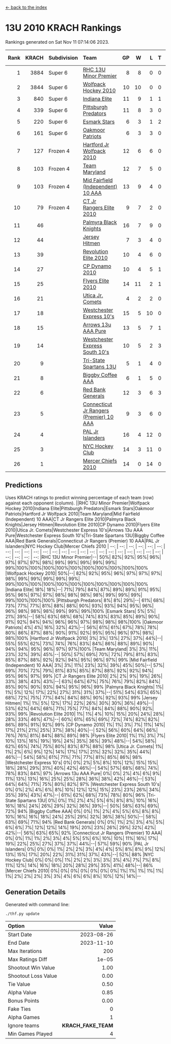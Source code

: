 [<- back to the index](readme.md)
# 13U 2010 KRACH Rankings
Rankings generated on Sat Nov 11 07:14:06 2023.

Rank|KRACH|Subdivision|Team|GP|W|L|T|OTW|OTL|SoS|Exp Wins|Win Diff
---:|---:|:---|:---|---:|---:|---:|---:|---:|---:|---:|---:|---:
1|3884|Super 6|[RHC 13U Minor Premier](https://gamesheetstats.com/seasons/3664/teams/140959/schedule)|8|8|0|0|1|0|68|8.8|-0.0
2|3844|Super 6|[Wolfpack Hockey 2010](https://gamesheetstats.com/seasons/3664/teams/140960/schedule)|10|10|0|0|0|0|57|10.8|-0.0
3|840|Super 6|[Indiana Elite](https://gamesheetstats.com/seasons/3664/teams/144350/schedule)|11|9|1|1|0|0|152|10.4|0.0
4|339|Super 6|[Pittsburgh Predators](https://gamesheetstats.com/seasons/3664/teams/140974/schedule)|11|8|3|0|0|0|248|8.9|0.0
5|220|Super 6|[Esmark Stars](https://gamesheetstats.com/seasons/3664/teams/140972/schedule)|6|3|1|2|0|0|261|4.9|0.0
6|161|Super 6|[Oakmoor Patriots](https://gamesheetstats.com/seasons/3664/teams/162748/schedule)|6|3|3|0|0|0|340|3.9|0.0
7|127|Frozen 4|[Hartford Jr Wolfpack 2010](https://gamesheetstats.com/seasons/3664/teams/140957/schedule)|12|6|6|0|0|2|1226|6.8|-0.0
8|103|Frozen 4|[Team Maryland](https://gamesheetstats.com/seasons/3664/teams/140976/schedule)|12|7|5|0|1|0|640|7.9|0.0
9|103|Frozen 4|[Mid Fairfield (Independent) 10 AAA](https://gamesheetstats.com/seasons/3664/teams/140956/schedule)|13|9|4|0|1|0|577|9.9|0.0
10|79|Frozen 4|[CT Jr Rangers Elite 2010](https://gamesheetstats.com/seasons/3664/teams/140955/schedule)|9|7|2|0|1|0|25|7.9|0.0
11|46||[Palmyra Black Knights](https://gamesheetstats.com/seasons/3664/teams/140973/schedule)|16|7|9|0|0|0|948|7.9|0.0
12|44||[Jersey Hitmen](https://gamesheetstats.com/seasons/3664/teams/140961/schedule)|7|3|4|0|0|1|562|3.9|0.0
13|39||[Revolution Elite 2010](https://gamesheetstats.com/seasons/3664/teams/140975/schedule)|10|4|6|0|0|0|443|4.9|0.0
14|27||[CP Dynamo 2010](https://gamesheetstats.com/seasons/3664/teams/140968/schedule)|10|4|5|1|0|1|76|5.4|0.0
15|25||[Flyers Elite 2010](https://gamesheetstats.com/seasons/3664/teams/140963/schedule)|14|11|2|1|0|0|8|12.4|0.0
16|21||[Utica Jr. Comets](https://gamesheetstats.com/seasons/3664/teams/140970/schedule)|4|2|2|0|1|0|35|2.9|0.0
17|18||[Westchester Express 10's](https://gamesheetstats.com/seasons/3664/teams/140967/schedule)|15|5|10|0|0|0|331|5.9|0.0
18|15||[Arrows 13u AAA Pure](https://gamesheetstats.com/seasons/3664/teams/140965/schedule)|13|5|7|1|0|0|571|6.4|0.0
19|14||[Westchester Express South 10's](https://gamesheetstats.com/seasons/3664/teams/140971/schedule)|10|5|2|3|0|0|15|7.4|0.0
20|9||[Tri-State Spartans 13U](https://gamesheetstats.com/seasons/3664/teams/144349/schedule)|5|1|4|0|1|0|227|1.9|0.0
21|8||[Biggby Coffee AAA](https://gamesheetstats.com/seasons/3664/teams/144347/schedule)|6|1|5|0|0|1|314|1.9|0.0
22|6||[Red Bank Generals](https://gamesheetstats.com/seasons/3664/teams/140962/schedule)|12|3|6|3|0|1|20|5.4|0.0
23|5||[Connecticut Jr Rangers (Premier) 10 AAA](https://gamesheetstats.com/seasons/3664/teams/140958/schedule)|9|3|6|0|0|0|22|3.9|0.0
24|4||[PAL Jr Islanders](https://gamesheetstats.com/seasons/3664/teams/140969/schedule)|16|4|12|0|0|0|24|4.9|0.0
25|3||[NYC Hockey Club](https://gamesheetstats.com/seasons/3664/teams/140966/schedule)|14|3|11|0|0|0|283|3.9|0.0
26|1||[Mercer Chiefs 2010](https://gamesheetstats.com/seasons/3664/teams/140964/schedule)|14|0|14|0|0|0|20|0.9|0.0

## Predictions
Uses KRACH ratings to predict winning percentage of each team (row) against each opponent (column).
||RHC 13U Minor Premier|Wolfpack Hockey 2010|Indiana Elite|Pittsburgh Predators|Esmark Stars|Oakmoor Patriots|Hartford Jr Wolfpack 2010|Team Maryland|Mid Fairfield (Independent) 10 AAA|CT Jr Rangers Elite 2010|Palmyra Black Knights|Jersey Hitmen|Revolution Elite 2010|CP Dynamo 2010|Flyers Elite 2010|Utica Jr. Comets|Westchester Express 10's|Arrows 13u AAA Pure|Westchester Express South 10's|Tri-State Spartans 13U|Biggby Coffee AAA|Red Bank Generals|Connecticut Jr Rangers (Premier) 10 AAA|PAL Jr Islanders|NYC Hockey Club|Mercer Chiefs 2010
| --: | --: | --: | --: | --: | --: | --: | --: | --: | --: | --: | --: | --: | --: | --: | --: | --: | --: | --: | --: | --: | --: | --: | --: | --: | --: | --: 
|RHC 13U Minor Premier|--| 50%| 82%| 92%| 95%| 96%| 97%| 97%| 97%| 98%| 99%| 99%| 99%| 99%| 99%| 99%|100%|100%|100%|100%|100%|100%|100%|100%|100%|100%
|Wolfpack Hockey 2010| 50%|--| 82%| 92%| 95%| 96%| 97%| 97%| 97%| 98%| 99%| 99%| 99%| 99%| 99%| 99%|100%|100%|100%|100%|100%|100%|100%|100%|100%|100%
|Indiana Elite| 18%| 18%|--| 71%| 79%| 84%| 87%| 89%| 89%| 91%| 95%| 95%| 96%| 97%| 97%| 98%| 98%| 98%| 98%| 99%| 99%| 99%| 99%|100%|100%|100%
|Pittsburgh Predators|  8%|  8%| 29%|--| 61%| 68%| 73%| 77%| 77%| 81%| 88%| 88%| 90%| 93%| 93%| 94%| 95%| 96%| 96%| 98%| 98%| 98%| 99%| 99%| 99%|100%
|Esmark Stars|  5%|  5%| 21%| 39%|--| 58%| 63%| 68%| 68%| 74%| 83%| 83%| 85%| 89%| 90%| 91%| 92%| 94%| 94%| 96%| 96%| 97%| 98%| 98%| 98%|100%
|Oakmoor Patriots|  4%|  4%| 16%| 32%| 42%|--| 56%| 61%| 61%| 67%| 78%| 78%| 80%| 86%| 87%| 88%| 90%| 91%| 92%| 95%| 95%| 96%| 97%| 98%| 98%|100%
|Hartford Jr Wolfpack 2010|  3%|  3%| 13%| 27%| 37%| 44%|--| 55%| 55%| 62%| 73%| 74%| 76%| 83%| 84%| 86%| 88%| 89%| 90%| 94%| 94%| 95%| 96%| 97%| 97%|100%
|Team Maryland|  3%|  3%| 11%| 23%| 32%| 39%| 45%|--| 50%| 57%| 69%| 70%| 72%| 79%| 81%| 83%| 85%| 87%| 88%| 92%| 92%| 94%| 95%| 96%| 97%| 99%
|Mid Fairfield (Independent) 10 AAA|  3%|  3%| 11%| 23%| 32%| 39%| 45%| 50%|--| 57%| 69%| 70%| 72%| 79%| 81%| 83%| 85%| 87%| 88%| 92%| 92%| 94%| 95%| 96%| 97%| 99%
|CT Jr Rangers Elite 2010|  2%|  2%|  9%| 19%| 26%| 33%| 38%| 43%| 43%|--| 63%| 64%| 67%| 75%| 76%| 79%| 82%| 84%| 85%| 90%| 90%| 93%| 94%| 95%| 96%| 99%
|Palmyra Black Knights|  1%|  1%|  5%| 12%| 17%| 22%| 27%| 31%| 31%| 37%|--| 51%| 54%| 63%| 65%| 68%| 72%| 75%| 77%| 84%| 84%| 88%| 90%| 92%| 93%| 99%
|Jersey Hitmen|  1%|  1%|  5%| 12%| 17%| 22%| 26%| 30%| 30%| 36%| 49%|--| 53%| 62%| 64%| 68%| 71%| 75%| 77%| 84%| 84%| 88%| 90%| 92%| 93%| 99%
|Revolution Elite 2010|  1%|  1%|  4%| 10%| 15%| 20%| 24%| 28%| 28%| 33%| 46%| 47%|--| 60%| 61%| 65%| 69%| 72%| 74%| 82%| 82%| 86%| 89%| 91%| 92%| 99%
|CP Dynamo 2010|  1%|  1%|  3%|  7%| 11%| 14%| 17%| 21%| 21%| 25%| 37%| 38%| 40%|--| 52%| 56%| 60%| 64%| 66%| 76%| 76%| 81%| 84%| 88%| 89%| 98%
|Flyers Elite 2010|  1%|  1%|  3%|  7%| 10%| 13%| 16%| 19%| 19%| 24%| 35%| 36%| 39%| 48%|--| 54%| 58%| 62%| 65%| 74%| 75%| 80%| 83%| 87%| 88%| 98%
|Utica Jr. Comets|  1%|  1%|  2%|  6%|  9%| 12%| 14%| 17%| 17%| 21%| 32%| 32%| 35%| 44%| 46%|--| 54%| 58%| 61%| 71%| 71%| 77%| 81%| 85%| 86%| 98%
|Westchester Express 10's|  0%|  0%|  2%|  5%|  8%| 10%| 12%| 15%| 15%| 18%| 28%| 29%| 31%| 40%| 42%| 46%|--| 54%| 57%| 68%| 68%| 74%| 78%| 83%| 84%| 97%
|Arrows 13u AAA Pure|  0%|  0%|  2%|  4%|  6%|  9%| 11%| 13%| 13%| 16%| 25%| 25%| 28%| 36%| 38%| 42%| 46%|--| 53%| 64%| 64%| 71%| 75%| 80%| 82%| 97%
|Westchester Express South 10's|  0%|  0%|  2%|  4%|  6%|  8%| 10%| 12%| 12%| 15%| 23%| 23%| 26%| 34%| 35%| 39%| 43%| 47%|--| 61%| 62%| 68%| 73%| 78%| 80%| 96%
|Tri-State Spartans 13U|  0%|  0%|  1%|  2%|  4%|  5%|  6%|  8%|  8%| 10%| 16%| 16%| 18%| 24%| 26%| 29%| 32%| 36%| 39%|--| 50%| 58%| 63%| 69%| 72%| 94%
|Biggby Coffee AAA|  0%|  0%|  1%|  2%|  4%|  5%|  6%|  8%|  8%| 10%| 16%| 16%| 18%| 24%| 25%| 29%| 32%| 36%| 38%| 50%|--| 58%| 63%| 69%| 71%| 94%
|Red Bank Generals|  0%|  0%|  1%|  2%|  3%|  4%|  5%|  6%|  6%|  7%| 12%| 12%| 14%| 19%| 20%| 23%| 26%| 29%| 32%| 42%| 42%|--| 56%| 63%| 65%| 92%
|Connecticut Jr Rangers (Premier) 10 AAA|  0%|  0%|  1%|  1%|  2%|  3%|  4%|  5%|  5%|  6%| 10%| 10%| 11%| 16%| 17%| 19%| 22%| 25%| 27%| 37%| 37%| 44%|--| 57%| 59%| 90%
|PAL Jr Islanders|  0%|  0%|  0%|  1%|  2%|  2%|  3%|  4%|  4%|  5%|  8%|  8%|  9%| 12%| 13%| 15%| 17%| 20%| 22%| 31%| 31%| 37%| 43%|--| 52%| 88%
|NYC Hockey Club|  0%|  0%|  0%|  1%|  2%|  2%|  3%|  3%|  3%|  4%|  7%|  7%|  8%| 11%| 12%| 14%| 16%| 18%| 20%| 28%| 29%| 35%| 41%| 48%|--| 86%
|Mercer Chiefs 2010|  0%|  0%|  0%|  0%|  0%|  0%|  0%|  1%|  1%|  1%|  1%|  1%|  1%|  2%|  2%|  2%|  3%|  3%|  4%|  6%|  6%|  8%| 10%| 12%| 14%|--

## Generation Details

Generated with command line:
```
./thf.py update
```

| Option | Value |
| :----- | ----: |
| Start Date | 2023-08-26 |
| End Date | 2023-11-10 |
| Max Iterations | 200 |
| Max Ratings Diff | 1e-05 |
| Shootout Win Value | 1.00 |
| Shootout Loss Value | 0.00 |
| Tie Value | 0.50 |
| Alpha Value | 0.85 |
| Bonus Points | 0.00 |
| Fake Ties | 0 |
| Alpha Games | 1 |
| Ignore teams | __KRACH_FAKE_TEAM__ |
| Min Games Played | 4 |

